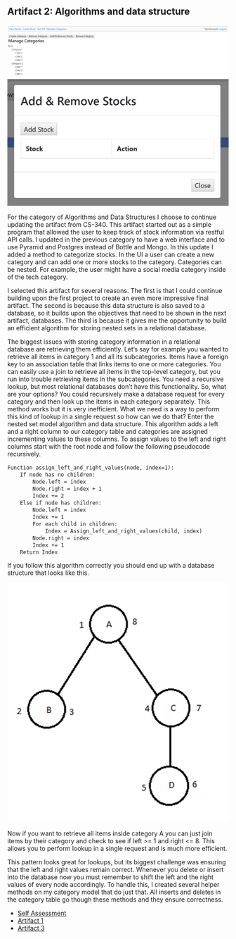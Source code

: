 ## Artifact 2: Algorithms and data structure

![Categories](images/a2s1.JPG)
![a](images/a2s2.JPG)

For the category of Algorithms and Data Structures I choose to continue updating the artifact from CS-340.  This artifact started out as a simple program that allowed the user to keep track of stock information via restful API calls.  I updated in the previous category to have a web interface and to use Pyramid and Postgres instead of Bottle and Mongo.  In this update I added a method to categorize stocks.  In the UI a user can create a new category and can add one or more stocks to the category.  Categories can be nested.  For example, the user might have a social media category inside of the tech category.

I selected this artifact for several reasons.  The first is that I could continue building upon the first project to create an even more impressive final artifact.  The second is because this data structure is also saved to a database, so it builds upon the objectives that need to be shown in the next artifact, databases.  The third is because it gives me the opportunity to build an efficient algorithm for storing nested sets in a relational database.

The biggest issues with storing category information in a relational database are retrieving them efficiently.  Let’s say for example you wanted to retrieve all items in category 1 and all its subcategories.  Items have a foreign key to an association table that links items to one or more categories.  You can easily use a join to retrieve all items in the top-level category, but you run into trouble retrieving items in the subcategories.  You need a recursive lookup, but most relational databases don’t have this functionality.  So, what are your options?  You could recursively make a database request for every category and then look up the items in each category separately.  This method works but it is very inefficient.  What we need is a way to perform this kind of lookup in a single request so how can we do that?  Enter the nested set model algorithm and data structure.  This algorithm adds a left and a right column to our category table and categories are assigned incrementing values to these columns.  To assign values to the left and right columns start with the root node and follow the following pseudocode recursively.

```
Function assign_left_and_right_values(node, index=1):
	If node has no children:
		Node.left = index
		Node.right = index + 1
		Index += 2
	Else if node has children:
		Node.left = index
		Index += 1
		For each child in children:
			Index = Assign_left_and_right_values(child, index)
		Node.right = index
		Index += 1
	Return Index
```

If you follow this algorithm correctly you should end up with a database structure that looks like this.

![tree](images/tree.png)

Now if you want to retrieve all items inside category A you can just join items by their category and check to see if left >= 1 and right <= 8.  This allows you to perform lookup in a single request and is much more efficient.

This pattern looks great for lookups, but its biggest challenge was ensuring that the left and right values remain correct.  Whenever you delete or insert into the database now you must remember to shift the left and the right values of every node accordingly.  To handle this, I created several helper methods on my category model that do just that.  All inserts and deletes in the category table go though these methods and they ensure correctness.

- [Self Assessment](index.md)
- [Artifact 1](artifact1.md)
- [Artifact 3](artifact3.md)